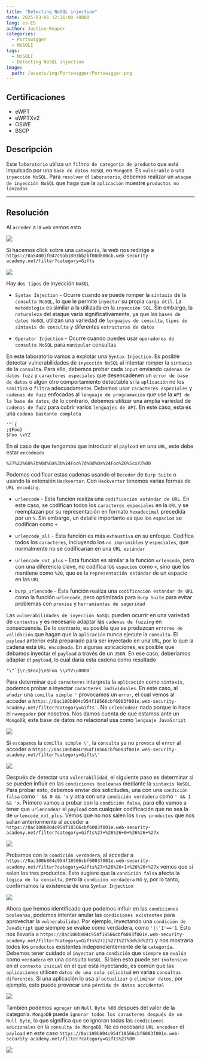 ```yaml
---
title: "Detecting NoSQL injection"
date: 2025-03-01 12:26:00 +0800
lang: es-ES
author: Justice-Reaper
categories:
  - Portswigger
  - NoSQLI
tags:
  - NoSQLI
  - Detecting NoSQL injection
image:
  path: /assets/img/Portswigger/Portswigger.png
---
```


## Certificaciones

- eWPT
- eWPTXv2
- OSWE
- BSCP
  
## Descripción

Este `laboratorio` utiliza un `filtro de categoría de producto` que está impulsado por una `base de datos NoSQL` en `MongoDB`. Es `vulnerable` a una `inyección NoSQL`. Para `resolver` el `laboratorio`, debemos realizar un `ataque de inyección NoSQL` que haga que la `aplicación` muestre `productos no lanzados`

---

## Resolución

Al `acceder` a la `web` vemos esto

![](/assets/img/NoSQLI-Lab-1/image_1.png)

Si hacemos click sobre una `categoría`, la web nos redirige a  `https://0a54001f047c9ab1803bb2bf00d800cb.web-security-academy.net/filter?category=Gifts`

![](/assets/img/NoSQLI-Lab-1/image_2.png)

Hay `dos tipos` de inyección `NoSQL`

- `Syntax Injection` - Ocurre cuando se puede romper la `sintaxis` de la `consulta NoSQL`, lo que le permite `inyectar` su propia `carga útil`. La `metodología` es similar a la utilizada en la `inyección SQL`. Sin embargo, la `naturaleza` del ataque varía significativamente, ya que las `bases de datos NoSQL` utilizan una variedad de `lenguajes de consulta`, `tipos de sintaxis de consulta` y diferentes `estructuras de datos`

- `Operator Injection` - Ocurre cuando puedes usar `operadores de consulta NoSQL` para `manipular` consultas

En este laboratorio vamos a explotar una `Syntax Injection`. Es posible detectar vulnerabilidades de `inyección NoSQL` al intentar romper la `sintaxis` de la `consulta`. Para ello, debemos probar cada `input` enviando `cadenas de datos fuzz` y `caracteres especiales` que desencadenen un `error de base de datos` o algún otro comportamiento detectable si la `aplicación` no los `sanitiza` o `filtra` adecuadamente. Debemos usar `caracteres especiales` y `cadenas de fuzz` enfocadas al `lenguaje de programación` que use la `API de la base de datos`, de lo contrario, debemos utilizar una amplia variedad de `cadenas de fuzz` para cubrir varios `lenguajes de API`. En este caso, esta es una `cadena bastante completa`

```
'"`{
;$Foo}
$Foo \xYZ
```

En el caso de que tengamos que introducir el `payload` en una `URL`, este debe estar `encodeado`

```
%27%22%60%7b%0d%0a%3b%24Foo%7d%0d%0a%24Foo%20%5cxYZ%00
```

Podemos codificar estas cadenas usando el `Decoder` de `Burp Suite` o usando la extensión `Hackvertor`. Con `Hackvertor` tenemos varias formas de `URL encoding`.

- `urlencode` - Esta función realiza una `codificación estándar de URL`. En este caso, se codifican todos los `caracteres especiales` en la `URL` y se reemplazan por su representación en formato `hexadecimal` precedida por un `%`. Sin embargo, un detalle importante es que los `espacios` se codifican como `+`

- `urlencode_all` - Esta función es más `exhaustiva` en su enfoque. Codifica todos los `caracteres`, incluyendo los `no imprimibles` y `especiales`, que normalmente no se codificarían en una `URL estándar`

- `urlencode_not_plus` - Esta función es similar a la función `urlencode`, pero con una diferencia clave, no codifica los `espacios` como `+`, sino que los mantiene como `%20`, que es la `representación estándar` de un espacio en las `URL`

- `burp_urlencode` - Esta función realiza una `codificación estándar de URL` como la función `urlencode`, pero optimizada para `Burp Suite` para evitar problemas con `proxies` y `herramientas de seguridad`

Las `vulnerabilidades de inyección NoSQL` pueden ocurrir en una variedad de `contextos` y es necesario adaptar las `cadenas de fuzzing` en consecuencia. De lo contrario, es posible que se produzcan `errores de validación` que hagan que la `aplicación` nunca ejecute la `consulta`. El `payload` anterior está preparado para ser inyectado en una `URL`, por lo que la cadena está `URL encodeada`. En algunas aplicaciones, es posible que debamos inyectar el `payload` a través de un `JSON`. En ese caso, deberíamos adaptar el `payload`, lo cual daría esta cadena como resultado

```
'\"`{\r;$Foo}\n$Foo \\xYZ\u0000`
```

Para determinar qué `caracteres` interpreta la `aplicación` como `sintaxis`, podemos probar a inyectar `caracteres individuales`. En este caso, al `añadir` una `comilla simple '` provocamos un `error`, el cual vemos al acceder a `https://0ac100b804c954f18566cbf6003f001e.web-security-academy.net/filter?category=Gifts'`. No `urlencodear` nada porque lo hace el `navegador` por nosotros. Nos damos cuenta de que estamos ante un `MongoDB`, esta base de datos no relacional usa como `lenguaje JavaScript`

![](/assets/img/NoSQLI-Lab-1/image_3.png)

Si `escapamos` la `comilla simple \'`, la `consulta` ya no `provoca` el `error` al acceder a `https://0ac100b804c954f18566cbf6003f001e.web-security-academy.net/filter?category=Gifts\'`

![](/assets/img/NoSQLI-Lab-1/image_4.png)

Después de detectar una `vulnerabilidad`, el siguiente paso es determinar si se pueden influir en las `condiciones booleanas` mediante la `sintaxis NoSQL`. Para probar esto, debemos enviar dos solicitudes, una con una `condición falsa` como `' && 0 && 'x` y otra con una `condición verdadera` como `' && 1 && 'x`. Primero vamos a probar con la `condición falsa`, para ello vamos a tener que `urlencodear` el `payload` con cualquier codificación que no sea la de `urlencode_not_plus`. Vemos que no nos salen los `tres productos` que nos salían anteriormente al acceder a `https://0ac100b804c954f18566cbf6003f001e.web-security-academy.net/filter?category=Gifts%27+%26%26+0+%26%26+%27x`

![](/assets/img/NoSQLI-Lab-1/image_5.png)

Probamos con la `condición verdadera`, al acceder a `https://0ac100b804c954f18566cbf6003f001e.web-security-academy.net/filter?category=Gifts%27+%26%26+1+%26%26+%27x` vemos que sí salen los tres productos. Esto sugiere que la `condición falsa` afecta la `lógica de la consulta`, pero la `condición verdadera` no y, por lo tanto, confirmamos la existencia de una `Syntax Injection`

![](/assets/img/NoSQLI-Lab-1/image_6.png)

Ahora que hemos identificado que podemos influir en las `condiciones booleanas`, podemos intentar anular las `condiciones existentes` para aprovechar la `vulnerabilidad`. Por ejemplo, inyectando una `condición de JavaScript` que siempre se evalúe como verdadera, como `'||'1'=='1`. Esto nos llevaría a `https://0ac100b804c954f18566cbf6003f001e.web-security-academy.net/filter?category=Gifts%27||%271%27%3d%3d%271` y nos mostraría todos los `productos` existentes independientemente de la `categoría`. Debemos tener cuidado al `inyectar` una `condición` que `siempre` se `evalúa` como `verdadera` en una consulta `NoSQL`. Si bien esto puede ser `inofensivo` en el `contexto inicial` en el que está inyectando, es común que las `aplicaciones` utilicen `datos de una sola solicitud` en varias `consultas diferentes`. Si una aplicación lo usa al `actualizar` o `eliminar datos`, por ejemplo, esto puede provocar una `pérdida de datos accidental`

![](/assets/img/NoSQLI-Lab-1/image_7.png)

También podemos `agregar` un `Null Byte %00` después del valor de la categoría. `MongoDB` puede `ignorar todos los caracteres después de un Null Byte`, lo que significa que se ignoran todas las `condiciones adicionales` en la `consulta de MongoDB`. No es necesario `URL encodear` el `payload` en este caso `https://0ac100b804c954f18566cbf6003f001e.web-security-academy.net/filter?category=Gifts%27%00`

![](/assets/img/NoSQLI-Lab-1/image_8.png)
